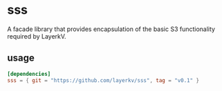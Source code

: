 # sss
A facade library that provides encapsulation of the basic S3 functionality required by LayerkV.

## usage
```toml
[dependencies]
sss = { git = "https://github.com/layerkv/sss", tag = "v0.1" }
```
